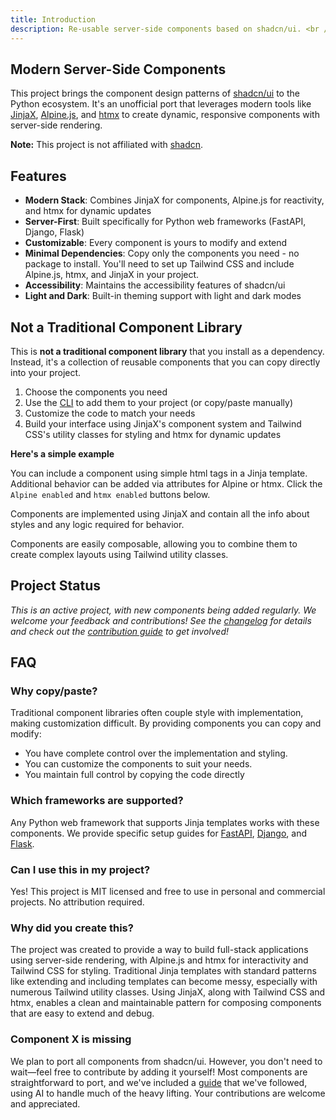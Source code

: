 ```yaml
---
title: Introduction
description: Re-usable server-side components based on shadcn/ui. <br />Built with JinjaX, Alpine.js, and Tailwind CSS, with support for htmx.
---
```


<Prose>

## Modern Server-Side Components

This project brings the component design patterns of [shadcn/ui](https://ui.shadcn.com) to the Python ecosystem. It's an unofficial port that leverages modern tools like
[JinjaX](https://jinjax.scaletti.dev/), [Alpine.js](https://alpinejs.dev/), and [htmx](https://htmx.org/) to create dynamic, responsive components with server-side rendering.

**Note:** This project is not affiliated with [shadcn](https://twitter.com/shadcn).

## Features

- **Modern Stack**: Combines JinjaX for components, Alpine.js for reactivity, and htmx for dynamic updates
- **Server-First**: Built specifically for Python web frameworks (FastAPI, Django, Flask)
- **Customizable**: Every component is yours to modify and extend
- **Minimal Dependencies**: Copy only the components you need - no package to install. You'll need to set up Tailwind CSS and include Alpine.js, htmx, and JinjaX in your project.
- **Accessibility**: Maintains the accessibility features of shadcn/ui
- **Light and Dark**: Built-in theming support with light and dark modes

## Not a Traditional Component Library

This is **not a traditional component library** that you install as a dependency. Instead, it's a collection of reusable components that you can copy directly into your project.

1. Choose the components you need
2. Use the [CLI](docs/cli) to add them to your project (or copy/paste manually)
3. Customize the code to match your needs
4. Build your interface using JinjaX's component system and Tailwind CSS's utility classes for styling and htmx for dynamic updates

**Here's a simple example**

You can include a component using simple html tags in a Jinja template. 
Additional behavior can be added via attributes for Alpine or htmx. Click the `Alpine enabled` and `htmx enabled` buttons below.   
</Prose>

<TabPreview component="Button" template="examples/docs_button.html"/>
<Prose>

Components are implemented using JinjaX and contain all the info about styles and any logic required for behavior. 
 
</Prose>
<IncludeComponents :components="['Button.jinja']" />
<Prose>
Components are easily composable, allowing you to combine them to create complex layouts using Tailwind utility classes. 
</Prose>

<TabPreview component="Example" template="examples/card.html"/>

<Prose>


## Project Status 

_This is an active project, with new components being added regularly. We welcome your feedback and contributions! See the [changelog](/docs/changelog) for details and check out the [contribution guide](/docs/contribution) to get involved!_


## FAQ

### Why copy/paste?

Traditional component libraries often couple style with implementation, making customization difficult. By providing
components you can copy and modify:
- You have complete control over the implementation and styling.
- You can customize the components to suit your needs.
- You maintain full control by copying the code directly  

### Which frameworks are supported?

Any Python web framework that supports Jinja templates works with these components. We provide specific setup guides for
[FastAPI](https://fastapi.tiangolo.com/), [Django](https://www.djangoproject.com/), and [Flask](https://flask.palletsprojects.com).

### Can I use this in my project?

Yes! This project is MIT licensed and free to use in personal and commercial projects. No attribution required.

### Why did you create this?

The project was created to provide a way to build full-stack applications using server-side rendering, with Alpine.js and htmx for interactivity and Tailwind CSS for styling. Traditional Jinja templates with standard patterns like extending and including templates can become messy, especially with numerous Tailwind utility classes. Using JinjaX, along with Tailwind CSS and htmx, enables a clean and maintainable pattern for composing components that are easy to extend and debug.

### Component X is missing

We plan to port all components from shadcn/ui. However, you don't need to wait—feel free to contribute by adding it yourself! Most components are straightforward to port, and we've included a [guide](/docs/porting-guide) that we've followed, using AI to handle much of the heavy lifting. Your contributions are welcome and appreciated.

</Prose>




